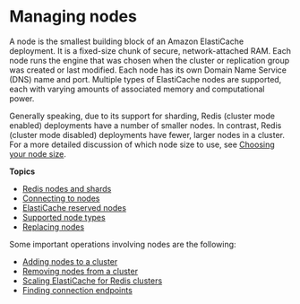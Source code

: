# Managing nodes<a name="CacheNodes"></a>

A node is the smallest building block of an Amazon ElastiCache deployment\. It is a fixed\-size chunk of secure, network\-attached RAM\. Each node runs the engine that was chosen when the cluster or replication group was created or last modified\. Each node has its own Domain Name Service \(DNS\) name and port\. Multiple types of ElastiCache nodes are supported, each with varying amounts of associated memory and computational power\.

Generally speaking, due to its support for sharding, Redis \(cluster mode enabled\) deployments have a number of smaller nodes\. In contrast, Redis \(cluster mode disabled\) deployments have fewer, larger nodes in a cluster\. For a more detailed discussion of which node size to use, see [Choosing your node size](nodes-select-size.md#CacheNodes.SelectSize)\. 

**Topics**
+ [Redis nodes and shards](CacheNodes.NodeGroups.md)
+ [Connecting to nodes](nodes-connecting.md)
+ [ElastiCache reserved nodes](CacheNodes.Reserved.md)
+ [Supported node types](CacheNodes.SupportedTypes.md)
+ [Replacing nodes](CacheNodes.NodeReplacement.md)

Some important operations involving nodes are the following: 
+ [Adding nodes to a cluster](Clusters.AddNode.md)
+ [Removing nodes from a cluster](Clusters.DeleteNode.md)
+ [Scaling ElastiCache for Redis clusters](Scaling.md)
+ [Finding connection endpoints](Endpoints.md)